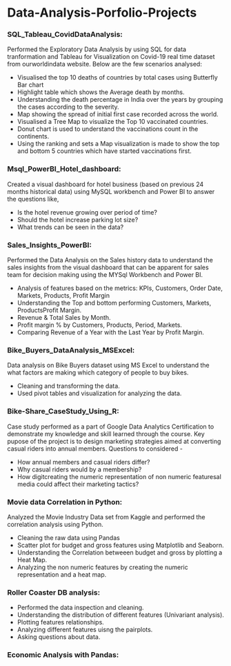 # Data-Analysis-Porfolio-Projects

### SQL_Tableau_CovidDataAnalysis:
Performed the Exploratory Data Analysis by using SQL for data tranformation and Tableau for Visualization on Covid-19 real time dataset from ourworldindata website. Below are the few scenarios analysed:
* Visualised the top 10 deaths of countries by total cases using Butterfly Bar chart
* Highlight table which shows the Average death by months.
* Understanding the death percentage in India over the years by grouping the cases according to the severity. 
* Map showing the spread of initial first case recorded across the world.
* Visualised a Tree Map to visualize the Top 10 vaccinated countries.
* Donut chart is used to understand the vaccinations count in the continents.
* Using the ranking and sets a Map visualization is made to show the top and bottom 5 countries which have started vaccinations first. 

### Msql_PowerBI_Hotel_dashboard:
Created a visual dashboard for hotel business (based on previous 24 months historical data) using MySQL workbench and Power BI to answer the questions like,
* Is the hotel revenue growing over period of time? 
* Should the hotel increase parking lot size? 
* What trends can be seen in the data?

### Sales_Insights_PowerBI:
Performed the Data Analysis on the Sales history data to understand the sales insights from the visual dashboard that can be apparent for sales team for decision making using the MYSql Workbench and Power BI.
* Analysis of features based on the metrics:  KPIs, Customers, Order Date, Markets, Products, Profit Margin
* Understanding the Top and bottom performing Customers, Markets, ProductsProfit Margin.
* Revenue & Total Sales by Month.
* Profit margin % by Customers, Products, Period, Markets.
* Comparing Revenue of a Year with the Last Year by Profit Margin.

### Bike_Buyers_DataAnalysis_MSExcel:
Data analysis on Bike Buyers dataset using MS Excel to understand the what factors are making which category of people to buy bikes.
* Cleaning and transforming the data.
* Used pivot tables and visualization for analyzing the data.

### Bike-Share_CaseStudy_Using_R:
Case study performed as a part of Google Data Analytics Certification to demonstrate my knowledge and skill learned through the course.
Key pupose of the project is to design marketing strategies aimed at converting casual riders into annual members. Questions to considered - 
* How annual members and casual riders differ?
*	Why casual riders would by a membership?
*	How digitcreating the numeric representation of non numeric featuresal media could affect their marketing tactics?

### Movie data Correlation in Python:
Analyzed the Movie Industry Data set from Kaggle and performed the correlation analysis using Python.
* Cleaning the raw data using Pandas
* Scatter plot for budget and gross features using Matplotlib and Seaborn.
* Understanding the Correlation betweeen budget and gross by plotting a Heat Map.
* Analyzing the non numeric features by creating the numeric representation and a heat map. 

### Roller Coaster DB analysis:
* Performed the data inspection and cleaning.
* Understanding the distribution of different features (Univariant analysis).
* Plotting features relationships.
* Analyzing different features uisng the pairplots.
* Asking questions about data.

### Economic Analysis with Pandas:

